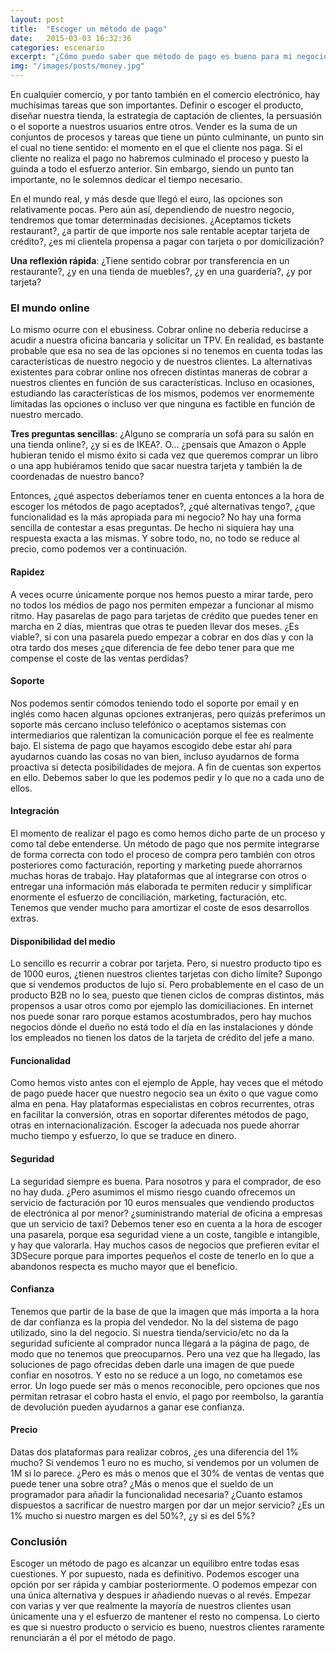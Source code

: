 ```yaml
---
layout: post
title:  "Escoger un método de pago"
date:   2015-03-03 16:32:36
categories: escenario
excerpt: "¿Cómo puedo saber que método de pago es bueno para mi negocio? ¿Valen todas para todo? ¿Qué debería tener en cuenta al escoger?"
img: "/images/posts/money.jpg"
---
```


En cualquier comercio, y por tanto también en el comercio electrónico, hay muchísimas tareas que son importantes. Definir o escoger el producto, diseñar nuestra tienda, la estrategia de captación de clientes, la persuasión o el soporte a nuestros usuarios entre otros. Vender es la suma de un conjuntos de procesos y tareas que tiene un púnto culminante, un punto sin el cual no tiene sentido: el momento en el que el cliente nos paga. Si el cliente no realiza el pago no habremos culminado el proceso y puesto la guinda a todo el esfuerzo anterior. Sin embargo, siendo un punto tan importante, no le solemnos dedicar el tiempo necesario. 

En el mundo real, y más desde que llegó el euro, las opciones son relativamente pocas. Pero aún así, dependiendo de nuestro negocio, tendremos que tomar determinadas decisiones. ¿Aceptamos tickets restaurant?, ¿a partir de que importe nos sale rentable aceptar tarjeta de crédito?, ¿es mi clientela propensa a pagar con tarjeta o por domicilización?

**Una reflexión rápida**: ¿Tiene sentido cobrar por transferencia en un restaurante?, ¿y en una tienda de muebles?, ¿y en una guardería?, ¿y por tarjeta? 


### El mundo online

Lo mismo ocurre con el ebusiness. Cobrar online no debería reducirse a acudir a nuestra oficina bancaria y solicitar un TPV. En realidad, es bastante probable que esa no sea de las opciones si no tenemos en cuenta todas las características de nuestro negocio y de nuestros clientes. La alternativas existentes para cobrar online nos ofrecen distintas maneras de cobrar a nuestros clientes en función de sus características. Incluso en ocasiones, estudiando las características de los mismos, podemos ver enormemente limitadas las opciones o incluso ver que ninguna es factible en función de nuestro mercado. 

**Tres preguntas sencillas**: ¿Alguno se compraría un sofá para su salón en una tienda online?, ¿y si es de IKEA?. O... ¿pensaís que Amazon o Apple hubieran tenido el mismo éxito si cada vez que queremos comprar un libro o una app hubiéramos tenido que sacar nuestra tarjeta y también la de coordenadas de nuestro banco?

Entonces, ¿qué aspectos deberíamos tener en cuenta entonces a la hora de escoger los métodos de pago aceptados?, ¿qué alternativas tengo?, ¿que funcionalidad es la más apropiada para mi negocio? No hay una forma sencilla de contestar a esas preguntas. De hecho ni siquiera hay una respuesta exacta a las mismas. Y sobre todo, no, no todo se reduce al precio, como podemos ver a continuación. 


#### Rapidez

A veces ocurre únicamente porque nos hemos puesto a mirar tarde, pero no todos los médios de pago nos permiten empezar a funcionar al mismo ritmo. Hay pasarelas de pago para tarjetas de crédito que puedes tener en marcha en 2 días, mientras que otras te pueden llevar dos meses. ¿Es viable?, si con una pasarela puedo empezar a cobrar en dos días y con la otra tardo dos meses ¿que diferencia de fee debo tener para que me compense el coste de las ventas perdidas?


#### Soporte

Nos podemos sentir cómodos teniendo todo el soporte por email y en inglés como hacen algunas opciones extranjeras, pero quizás preferimos un soporte más cercano incluso telefónico o aceptamos sistemas con intermediarios que ralentizan la comunicación porque el fee es realmente bajo. El sistema de pago que hayamos escogido debe estar ahí para ayudarnos cuando las cosas no van bien, incluso ayudarnos de forma proactiva si detecta posibilidades de mejora. A fin de cuentas son expertos en ello. Debemos saber lo que les podemos pedir y lo que no a cada uno de ellos.


#### Integración

El momento de realizar el pago es como hemos dicho parte de un proceso y como tal debe entenderse. Un método de pago que nos permite integrarse de forma correcta con todo el proceso de compra pero también con otros posteriores como facturación, reporting y marketing puede ahorrarnos muchas horas de trabajo. Hay plataformas que al integrarse con otros o entregar una información más elaborada te permiten reducir y simplificar enormente el esfuerzo de conciliación, marketing, facturación, etc. Tenemos que vender mucho para amortizar el coste de esos desarrollos extras.


#### Disponibilidad del medio

Lo sencillo es recurrir a cobrar por tarjeta. Pero, si nuestro producto tipo es de 1000 euros, ¿tienen nuestros clientes tarjetas con dicho límite? Supongo que si vendemos productos de lujo sí. Pero probablemente en el caso de un producto B2B no lo sea, puesto que tienen ciclos de compras distintos, más propensos a usar otros como por ejemplo las domiciliaciones. En internet nos puede sonar raro porque estamos acostumbrados, pero hay muchos negocios dónde el dueño no está todo el día en las instalaciones y dónde los empleados no tienen los datos de la tarjeta de crédito del jefe a mano.


#### Funcionalidad

Como hemos visto antes con el ejemplo de Apple, hay veces que el método de pago puede hacer que nuestro negocio sea un éxito o que vague como alma en pena. Hay plataformas especialistas en cobros recurrentes, otras en facilitar la conversión, otras en soportar diferentes métodos de pago, otras en internacionalización. Escoger la adecuada nos puede ahorrar mucho tiempo y esfuerzo, lo que se traduce en dinero.


#### Seguridad

La seguridad siempre es buena. Para nosotros y para el comprador, de eso no hay duda. ¿Pero asumimos el mismo riesgo cuando ofrecemos un servicio de facturación por 10 euros mensuales que vendiendo productos de electrónica al por menor? ¿suministrando material de oficina a empresas que un servicio de taxi? Debemos tener eso en cuenta a la hora de escoger una pasarela, porque esa seguridad viene a un coste, tangible e intangible, y hay que valorarla. Hay muchos casos de negocios que prefieren evitar el 3DSecure porque para importes pequeños el coste de tenerlo en lo que a abandonos respecta es mucho mayor que el beneficio.


#### Confianza

Tenemos que partir de la base de que la imagen que más importa a la hora de dar confianza es la propia del vendedor. No la del sistema de pago utilizado, sino la del negocio. Si nuestra tienda/servicio/etc no da la seguridad suficiente al comprador nunca llegará a la página de pago, de modo que no tenemos que preocuparnos. Pero una vez que ha llegado, las soluciones de pago ofrecidas deben darle una imagen de que puede confiar en nosotros. Y esto no se reduce a un logo, no cometamos ese error. Un logo puede ser más o menos reconocible, pero opciones que nos permitan retrasar el cobro hasta el envío, el pago por reembolso, la garantía de devolución pueden ayudarnos a ganar ese confianza. 


#### Precio

Datas dos plataformas para realizar cobros, ¿es una diferencia del 1% mucho? Si vendemos 1 euro no es mucho, si vendemos por un volumen de 1M si lo parece. ¿Pero es más o menos que el 30% de ventas de ventas que puede tener una sobre otra? ¿Más o menos que el sueldo de un programador para añadir la funcionalidad necesaria? ¿Cuanto estamos dispuestos a sacrificar de nuestro margen por dar un mejor servicio? ¿Es un 1% mucho si nuestro margen es del 50%?, ¿y si es del 5%?

### Conclusión


Escoger un método de pago es alcanzar un equilibro entre todas esas cuestiones.  Y por supuesto, nada es definitivo. Podemos escoger una opción por ser rápida y cambiar posteriormente. O podemos empezar con una única alternativa y despues ir añadiendo nuevas o al revés. Empezar con varias y ver que realmente la mayoría de nuestros clientes usan únicamente una y el esfuerzo de mantener el resto no compensa. Lo cierto es que si nuestro producto o servicio es bueno, nuestros clientes raramente renunciarán a él por el método de pago.

